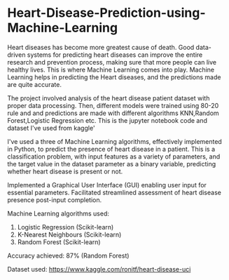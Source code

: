 # Heart-Disease-Prediction-using-Machine-Learning
Heart diseases has become more greatest cause of death. Good data-driven systems for predicting heart diseases can improve the entire research and prevention process, making sure that more people can live healthy lives. This is where Machine Learning comes into play. Machine Learning helps in predicting the Heart diseases, and the predictions made are quite accurate.

The project involved analysis of the heart disease patient dataset with proper data processing. Then, different models were trained using 80-20 rule and and predictions are made with different algorithms KNN,Random Forest,Logistic Regression etc.
This is the jupyter notebook code and dataset I've used from kaggle'

I've used a three of Machine Learning algorithms, effectively implemented in Python, to predict the presence of heart disease in a patient. This is a classification problem, with input features as a variety of parameters, and the target value in the dataset parameter as a binary variable, predicting whether heart disease is present or not.

Implemented a Graphical User Interface (GUI) enabling user input for essential parameters. Facilitated streamlined assessment of heart disease presence post-input completion. 

Machine Learning algorithms used:

1. Logistic Regression (Scikit-learn)
2. K-Nearest Neighbours (Scikit-learn)
3. Random Forest (Scikit-learn)


Accuracy achieved: 87% (Random Forest)

Dataset used: https://www.kaggle.com/ronitf/heart-disease-uci
